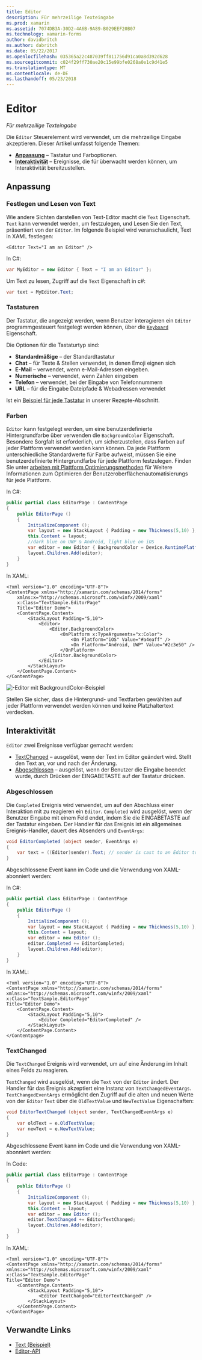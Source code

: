 ```yaml
---
title: Editor
description: Für mehrzeilige Texteingabe
ms.prod: xamarin
ms.assetid: 7074DB3A-30D2-4A6B-9A89-B029EEF20B07
ms.technology: xamarin-forms
author: davidbritch
ms.author: dabritch
ms.date: 05/22/2017
ms.openlocfilehash: 035365a22c487039ff811756d91ca0a8d392d628
ms.sourcegitcommit: c024f29ff730ae20c15e99bfe0268a0e1c9d41e5
ms.translationtype: MT
ms.contentlocale: de-DE
ms.lasthandoff: 05/23/2018
---
```

# <a name="editor"></a>Editor

_Für mehrzeilige Texteingabe_

Die `Editor` Steuerelement wird verwendet, um die mehrzeilige Eingabe akzeptieren. Dieser Artikel umfasst folgende Themen:

- **[Anpassung](#customization)**  &ndash; Tastatur und Farboptionen.
- **[Interaktivität](#interactivity)**  &ndash; Ereignisse, die für überwacht werden können, um Interaktivität bereitzustellen.

## <a name="customization"></a>Anpassung

### <a name="setting-and-reading-text"></a>Festlegen und Lesen von Text

Wie andere Sichten darstellen von Text-Editor macht die `Text` Eigenschaft. `Text` kann verwendet werden, um festzulegen, und Lesen Sie den Text, präsentiert von der `Editor`. Im folgende Beispiel wird veranschaulicht, Text in XAML festlegen:

```xaml
<Editor Text="I am an Editor" />
```

In C#:

```csharp
var MyEditor = new Editor { Text = "I am an Editor" };
```

Um Text zu lesen, Zugriff auf die `Text` Eigenschaft in c#:

```csharp
var text = MyEditor.Text;
```

### <a name="keyboards"></a>Tastaturen

Der Tastatur, die angezeigt werden, wenn Benutzer interagieren ein `Editor` programmgesteuert festgelegt werden können, über die [ ``Keyboard`` ](https://developer.xamarin.com/api/type/Xamarin.Forms.Keyboard/) Eigenschaft.

Die Optionen für die Tastaturtyp sind:

- **Standardmäßige** &ndash; der Standardtastatur
- **Chat** &ndash; für Texte & Stellen verwendet, in denen Emoji eignen sich
- **E-Mail** &ndash; verwendet, wenn e-Mail-Adressen eingeben.
- **Numerische** &ndash; verwendet, wenn Zahlen eingeben
- **Telefon** &ndash; verwendet, bei der Eingabe von Telefonnummern
- **URL** &ndash; für die Eingabe Dateipfade & Webadressen verwendet

Ist ein [Beispiel für jede Tastatur](https://developer.xamarin.com/recipes/cross-platform/xamarin-forms/choose-keyboard-for-entry/) in unserer Rezepte-Abschnitt.

### <a name="colors"></a>Farben

`Editor` kann festgelegt werden, um eine benutzerdefinierte Hintergrundfarbe über verwenden die `BackgroundColor` Eigenschaft. Besondere Sorgfalt ist erforderlich, um sicherzustellen, dass Farben auf jeder Plattform verwendet werden kann können. Da jede Plattform unterschiedliche Standardwerte für Farbe aufweist, müssen Sie eine benutzerdefinierte Hintergrundfarbe für jede Plattform festzulegen. Finden Sie unter [arbeiten mit Plattform Optimierungsmethoden](~/xamarin-forms/platform/device.md) für Weitere Informationen zum Optimieren der Benutzeroberflächenautomatisierungs für jede Plattform.

In C#:

```csharp
public partial class EditorPage : ContentPage
{
    public EditorPage ()
    {
        InitializeComponent ();
        var layout = new StackLayout { Padding = new Thickness(5,10) };
        this.Content = layout;
        //dark blue on UWP & Android, light blue on iOS
        var editor = new Editor { BackgroundColor = Device.RuntimePlatform == Device.iOS ? Color.FromHex("#A4EAFF") : Color.FromHex("#2c3e50") };
        layout.Children.Add(editor);
    }
}
```

In XAML:

```xaml
<?xml version="1.0" encoding="UTF-8"?>
<ContentPage xmlns="http://xamarin.com/schemas/2014/forms"
    xmlns:x="http://schemas.microsoft.com/winfx/2009/xaml"
    x:Class="TextSample.EditorPage"
    Title="Editor Demo">
    <ContentPage.Content>
        <StackLayout Padding="5,10">
            <Editor>
                <Editor.BackgroundColor>
                    <OnPlatform x:TypeArguments="x:Color">
                        <On Platform="iOS" Value="#a4eaff" />
                        <On Platform="Android, UWP" Value="#2c3e50" />
                    </OnPlatform>
                </Editor.BackgroundColor>
            </Editor>
        </StackLayout>
    </ContentPage.Content>
</ContentPage>
```

![](editor-images/textbackgroundcolor.png "-Editor mit BackgroundColor-Beispiel")

Stellen Sie sicher, dass die Hintergrund- und Textfarben gewählten auf jeder Plattform verwendet werden können und keine Platzhaltertext verdecken.

## <a name="interactivity"></a>Interaktivität

`Editor` zwei Ereignisse verfügbar gemacht werden:

- [TextChanged](http://developer.xamarin.com/api/event/Xamarin.Forms.Editor.TextChanged/) &ndash; ausgelöst, wenn der Text im Editor geändert wird. Stellt den Text an, vor und nach der Änderung.
- [Abgeschlossen](http://developer.xamarin.com/api/event/Xamarin.Forms.Editor.Completed/) &ndash; ausgelöst, wenn der Benutzer die Eingabe beendet wurde, durch Drücken der EINGABETASTE auf der Tastatur drücken.

### <a name="completed"></a>Abgeschlossen

Die `Completed` Ereignis wird verwendet, um auf den Abschluss einer Interaktion mit zu reagieren ein `Editor`. `Completed` wird ausgelöst, wenn der Benutzer Eingabe mit einem Feld endet, indem Sie die EINGABETASTE auf der Tastatur eingeben. Der Handler für das Ereignis ist ein allgemeines Ereignis-Handler, dauert des Absenders und `EventArgs`:

```csharp
void EditorCompleted (object sender, EventArgs e)
{
    var text = ((Editor)sender).Text; // sender is cast to an Editor to enable reading the `Text` property of the view.
}
```

Abgeschlossene Event kann im Code und die Verwendung von XAML-abonniert werden:

In C#:

```csharp
public partial class EditorPage : ContentPage
{
    public EditorPage ()
    {
        InitializeComponent ();
        var layout = new StackLayout { Padding = new Thickness(5,10) };
        this.Content = layout;
        var editor = new Editor ();
        editor.Completed += EditorCompleted;
        layout.Children.Add(editor);
    }
}
```

In XAML:

```xaml
<?xml version="1.0" encoding="UTF-8"?>
<ContentPage xmlns="http://xamarin.com/schemas/2014/forms"
xmlns:x="http://schemas.microsoft.com/winfx/2009/xaml"
x:Class="TextSample.EditorPage"
Title="Editor Demo">
    <ContentPage.Content>
        <StackLayout Padding="5,10">
            <Editor Completed="EditorCompleted" />
        </StackLayout>
    </ContentPage.Content>
</Contentpage>
```

### <a name="textchanged"></a>TextChanged

Die `TextChanged` Ereignis wird verwendet, um auf eine Änderung im Inhalt eines Felds zu reagieren.

`TextChanged` wird ausgelöst, wenn die `Text` von der `Editor` ändert. Der Handler für das Ereignis akzeptiert eine Instanz von `TextChangedEventArgs`. `TextChangedEventArgs` ermöglicht den Zugriff auf die alten und neuen Werte von der `Editor` `Text` über die `OldTextValue` und `NewTextValue` Eigenschaften:

```csharp
void EditorTextChanged (object sender, TextChangedEventArgs e)
{
    var oldText = e.OldTextValue;
    var newText = e.NewTextValue;
}
```

Abgeschlossene Event kann im Code und die Verwendung von XAML-abonniert werden:

In Code:

```csharp
public partial class EditorPage : ContentPage
{
    public EditorPage ()
    {
        InitializeComponent ();
        var layout = new StackLayout { Padding = new Thickness(5,10) };
        this.Content = layout;
        var editor = new Editor ();
        editor.TextChanged += EditorTextChanged;
        layout.Children.Add(editor);
    }
}
```

In XAML:

```xaml
<?xml version="1.0" encoding="UTF-8"?>
<ContentPage xmlns="http://xamarin.com/schemas/2014/forms"
xmlns:x="http://schemas.microsoft.com/winfx/2009/xaml"
x:Class="TextSample.EditorPage"
Title="Editor Demo">
    <ContentPage.Content>
        <StackLayout Padding="5,10">
            <Editor TextChanged="EditorTextChanged" />
        </StackLayout>
    </ContentPage.Content>
</ContentPage>
```


## <a name="related-links"></a>Verwandte Links

- [Text (Beispiel)](https://developer.xamarin.com/samples/xamarin-forms/UserInterface/Text)
- [Editor-API](https://developer.xamarin.com/api/type/Xamarin.Forms.Editor/)
